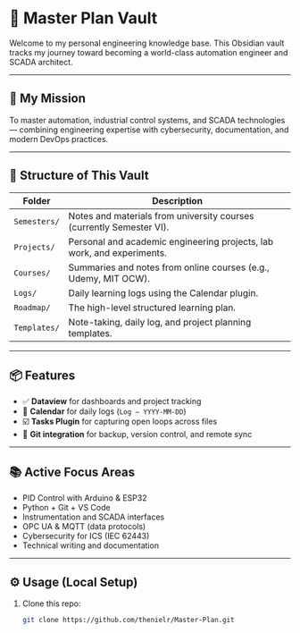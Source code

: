 # 🧠 Master Plan Vault

Welcome to my personal engineering knowledge base. This Obsidian vault tracks my journey toward becoming a world-class automation engineer and SCADA architect.

---

## 🚀 My Mission

To master automation, industrial control systems, and SCADA technologies — combining engineering expertise with cybersecurity, documentation, and modern DevOps practices.

---

## 🧩 Structure of This Vault

| Folder       | Description                                                            |
| ------------ | ---------------------------------------------------------------------- |
| `Semesters/` | Notes and materials from university courses (currently Semester VI).   |
| `Projects/`  | Personal and academic engineering projects, lab work, and experiments. |
| `Courses/`   | Summaries and notes from online courses (e.g., Udemy, MIT OCW).        |
| `Logs/`      | Daily learning logs using the Calendar plugin.                         |
| `Roadmap/`   | The high-level structured learning plan.                               |
| `Templates/` | Note-taking, daily log, and project planning templates.                |

---

## 📦 Features

- ✅ **Dataview** for dashboards and project tracking
- 📅 **Calendar** for daily logs (`Log – YYYY-MM-DD`)
- ☑️ **Tasks Plugin** for capturing open loops across files
- 🔄 **Git integration** for backup, version control, and remote sync

---

## 📚 Active Focus Areas

- PID Control with Arduino & ESP32
- Python + Git + VS Code
- Instrumentation and SCADA interfaces
- OPC UA & MQTT (data protocols)
- Cybersecurity for ICS (IEC 62443)
- Technical writing and documentation

---

## ⚙️ Usage (Local Setup)

1. Clone this repo:
   ```bash
   git clone https://github.com/thenielr/Master-Plan.git


